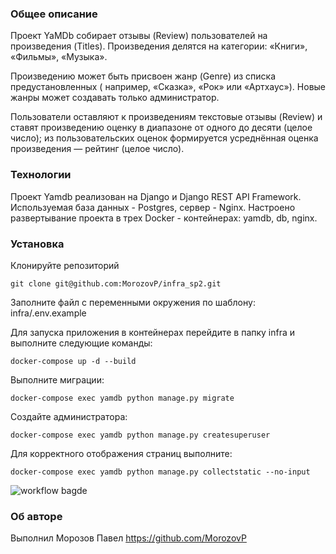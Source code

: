 ### Общее описание

Проект YaMDb собирает отзывы (Review) пользователей на произведения (Titles).
Произведения делятся на категории: «Книги», «Фильмы», «Музыка». 

Произведению может быть присвоен жанр (Genre) из списка предустановленных (
например, «Сказка», «Рок» или «Артхаус»). Новые жанры может создавать только
администратор.

Пользователи оставляют к произведениям текстовые отзывы (Review) и ставят 
произведению оценку в диапазоне от одного до десяти (целое число); из 
пользовательских оценок формируется усреднённая оценка произведения — рейтинг
(целое число). 

### Технологии

Проект Yamdb реализован на Django и Django REST API Framework. Используемая
база данных - Postgres, сервер - Nginx. Настроено развертывание проекта в трех
Docker - контейнерах: yamdb, db, nginx.

### Установка
Клонируйте репозиторий
```
git clone git@github.com:MorozovP/infra_sp2.git
```
Заполните файл с переменными окружения по шаблону: infra/.env.example 

Для запуска приложения в контейнерах перейдите в папку infra и выполните 
следующие команды:

```
docker-compose up -d --build
```
Выполните миграции:

```
docker-compose exec yamdb python manage.py migrate
```
Создайте администратора:

```
docker-compose exec yamdb python manage.py createsuperuser
```
Для корректного отображения страниц выполните:

```
docker-compose exec yamdb python manage.py collectstatic --no-input
```

![workflow bagde](https://github.com/MorozovP/yamdb_final/actions/workflows/yamdb_workflow.yml/badge.svg)

### Об авторе
Выполнил Морозов Павел 
https://github.com/MorozovP
